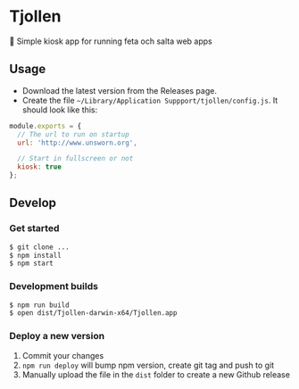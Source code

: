 # Tjollen

:fries: Simple kiosk app for running feta och salta web apps

## Usage

- Download the latest version from the Releases page.
- Create the file `~/Library/Application Suppport/tjollen/config.js`. It should look like this: 

```js
module.exports = {
  // The url to run on startup
  url: 'http://www.unsworn.org',

  // Start in fullscreen or not
  kiosk: true
};
```

## Develop

### Get started

```sh
$ git clone ...
$ npm install
$ npm start
```

### Development builds

```sh
$ npm run build
$ open dist/Tjollen-darwin-x64/Tjollen.app
```

### Deploy a new version

1. Commit your changes
2. `npm run deploy` will bump npm version, create git tag and push to git
3. Manually upload the file in the `dist` folder to create a new Github release
